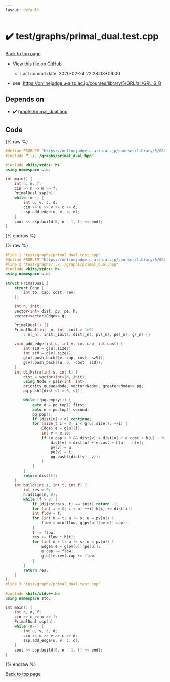 ```yaml
---
layout: default
---
```


<!-- mathjax config similar to math.stackexchange -->
<script type="text/javascript" async
  src="https://cdnjs.cloudflare.com/ajax/libs/mathjax/2.7.5/MathJax.js?config=TeX-MML-AM_CHTML">
</script>
<script type="text/x-mathjax-config">
  MathJax.Hub.Config({
    TeX: { equationNumbers: { autoNumber: "AMS" }},
    tex2jax: {
      inlineMath: [ ['$','$'] ],
      processEscapes: true
    },
    "HTML-CSS": { matchFontHeight: false },
    displayAlign: "left",
    displayIndent: "2em"
  });
</script>

<script type="text/javascript" src="https://cdnjs.cloudflare.com/ajax/libs/jquery/3.4.1/jquery.min.js"></script>
<script src="https://cdn.jsdelivr.net/npm/jquery-balloon-js@1.1.2/jquery.balloon.min.js" integrity="sha256-ZEYs9VrgAeNuPvs15E39OsyOJaIkXEEt10fzxJ20+2I=" crossorigin="anonymous"></script>
<script type="text/javascript" src="../../../assets/js/copy-button.js"></script>
<link rel="stylesheet" href="../../../assets/css/copy-button.css" />


# :heavy_check_mark: test/graphs/primal_dual.test.cpp

<a href="../../../index.html">Back to top page</a>

* <a href="{{ site.github.repository_url }}/blob/master/test/graphs/primal_dual.test.cpp">View this file on GitHub</a>
    - Last commit date: 2020-02-24 22:28:03+09:00


* see: <a href="https://onlinejudge.u-aizu.ac.jp/courses/library/5/GRL/all/GRL_6_B">https://onlinejudge.u-aizu.ac.jp/courses/library/5/GRL/all/GRL_6_B</a>


## Depends on

* :heavy_check_mark: <a href="../../../library/graphs/primal_dual.hpp.html">graphs/primal_dual.hpp</a>


## Code

<a id="unbundled"></a>
{% raw %}
```cpp
#define PROBLEM "https://onlinejudge.u-aizu.ac.jp/courses/library/5/GRL/all/GRL_6_B"
#include "../../graphs/primal_dual.hpp"

#include <bits/stdc++.h>
using namespace std;

int main() {
    int n, m, f;
    cin >> n >> m >> f;
    PrimalDual ssp(n);
    while (m--) {
        int u, v, c, d;
        cin >> u >> v >> c >> d;
        ssp.add_edge(u, v, c, d);
    }
    cout << ssp.build(0, n - 1, f) << endl;
}
```
{% endraw %}

<a id="bundled"></a>
{% raw %}
```cpp
#line 1 "test/graphs/primal_dual.test.cpp"
#define PROBLEM "https://onlinejudge.u-aizu.ac.jp/courses/library/5/GRL/all/GRL_6_B"
#line 2 "test/graphs/../../graphs/primal_dual.hpp"
#include <bits/stdc++.h>
using namespace std;

struct PrimalDual {
    struct Edge {
        int to, cap, cost, rev;
    };

    int n, init;
    vector<int> dist, pv, pe, h;
    vector<vector<Edge>> g;

    PrimalDual() {}
    PrimalDual(int _n, int _init = 1e9)
        : n(_n), init(_init), dist(_n), pv(_n), pe(_n), g(_n) {}

    void add_edge(int u, int v, int cap, int cost) {
        int szU = g[u].size();
        int szV = g[v].size();
        g[u].push_back({v, cap, cost, szV});
        g[v].push_back({u, 0, -cost, szU});
    }
    int dijkstra(int s, int t) {
        dist = vector<int>(n, init);
        using Node = pair<int, int>;
        priority_queue<Node, vector<Node>, greater<Node>> pq;
        pq.push({dist[s] = 0, s});

        while (!pq.empty()) {
            auto d = pq.top().first;
            auto u = pq.top().second;
            pq.pop();
            if (dist[u] < d) continue;
            for (size_t i = 0; i < g[u].size(); ++i) {
                Edge& e = g[u][i];
                int v = e.to;
                if (e.cap > 0 && dist[v] > dist[u] + e.cost + h[u] - h[v]) {
                    dist[v] = dist[u] + e.cost + h[u] - h[v];
                    pv[v] = u;
                    pe[v] = i;
                    pq.push({dist[v], v});
                }
            }
        }
        return dist[t];
    }
    int build(int s, int t, int f) {
        int res = 0;
        h.assign(n, 0);
        while (f > 0) {
            if (dijkstra(s, t) == init) return -1;
            for (int i = 0; i < n; ++i) h[i] += dist[i];
            int flow = f;
            for (int u = t; u != s; u = pv[u]) {
                flow = min(flow, g[pv[u]][pe[u]].cap);
            }
            f -= flow;
            res += flow * h[t];
            for (int u = t; u != s; u = pv[u]) {
                Edge& e = g[pv[u]][pe[u]];
                e.cap -= flow;
                g[u][e.rev].cap += flow;
            }
        }
        return res;
    }
};
#line 3 "test/graphs/primal_dual.test.cpp"

#include <bits/stdc++.h>
using namespace std;

int main() {
    int n, m, f;
    cin >> n >> m >> f;
    PrimalDual ssp(n);
    while (m--) {
        int u, v, c, d;
        cin >> u >> v >> c >> d;
        ssp.add_edge(u, v, c, d);
    }
    cout << ssp.build(0, n - 1, f) << endl;
}

```
{% endraw %}

<a href="../../../index.html">Back to top page</a>

